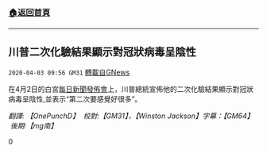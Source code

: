 ###  [:house:返回首頁](https://github.com/ourhimalayas/txt)
---

## 川普二次化驗結果顯示對冠狀病毒呈陰性
`2020-04-03 09:56 GM31` [轉載自GNews](https://gnews.org/zh-hant/160890/)

在4月2日的白宮[每日新聞發佈會](https://www.youtube.com/watch?v=n1y9KOesF6w)上，川普總統宣佈他的二次化驗結果顯示對冠狀病毒呈陰性,並表示“第二次要感覺好很多”。

*翻譯: 【OnePunchD】  校對:【GM31】，【Winston Jackson】字幕：【GM64】  後期:【mg南】*

0
